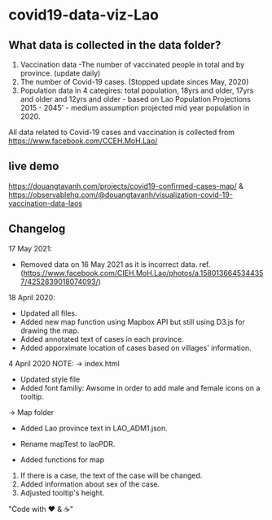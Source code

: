 # covid19-data-viz-Lao

## What data is collected in the data folder?
1. Vaccination data -The number of vaccinated people in total and by province. (update daily)
2. The number of Covid-19 cases. (Stopped update sinces May, 2020)
3. Population data in 4 categires: total population, 18yrs and older, 17yrs and older and 12yrs and older  - based on Lao Population Projections 2015 - 2045' - medium assumption projected mid year population in 2020.


All data related to Covid-19 cases and vaccination is collected from https://www.facebook.com/CCEH.MoH.Lao/

## live demo
https://douangtavanh.com/projects/covid19-confirmed-cases-map/ & https://observablehq.com/@douangtavanh/visualization-covid-19-vaccination-data-laos



## Changelog

17 May 2021:
+ Removed data on 16 May 2021 as it is incorrect data. ref. (https://www.facebook.com/CIEH.MoH.Lao/photos/a.1580136645344357/4252839018074093/)

18 April 2020:
+ Updated all files.
+ Added new map function using Mapbox API but still using D3.js for drawing the map.
+ Added annotated text of cases in each province.
+ Added apporximate location of cases based on villages' information.


4 April 2020 NOTE:
-> index.html
+ Updated style file
+ Added font familiy: Awsome in order to add male and female icons on a tooltip.

-> Map folder
+ Added Lao province text in LAO_ADM1.json.
+ Rename mapTest to laoPDR.

+ Added functions for map
1. If there is a case, the text of the case will be changed.
2. Added information about sex of the case.
3. Adjusted tooltip's height.


"Code with ❤️ & ☕️"
